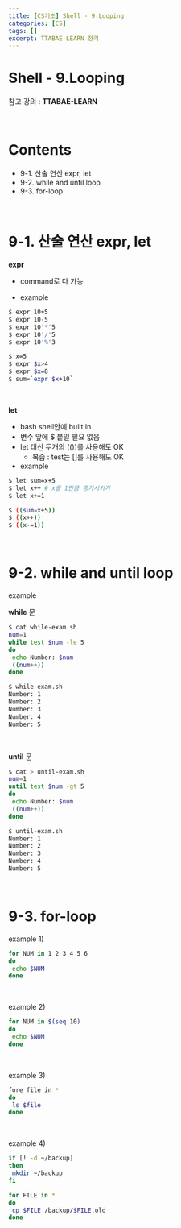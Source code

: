 ```yaml
---
title: [CS기초] Shell - 9.Looping
categories: [CS]
tags: []
excerpt: TTABAE-LEARN 정리
---
```


# Shell - 9.Looping

<script src="https://cdn.mathjax.org/mathjax/latest/MathJax.js?config=TeX-AMS-MML_HTMLorMML" type="text/javascript"></script>

참고 강의 : **TTABAE-LEARN**

<br>

# Contents

- 9-1. 산술 연산 expr, let
- 9-2. while and until loop
- 9-3. for-loop

<br>

# 9-1. 산술 연산 expr, let

**expr**

- command로 다 가능

- example

```bash
$ expr 10+5
$ expr 10-5
$ expr 10'*'5
$ expr 10'/'5
$ expr 10'%'3

$ x=5
$ expr $x>4
$ expr $x=8
$ sum=`expr $x+10`
```

<br>

**let**

- bash shell안에 built in
- 변수 앞에 $ 붙일 필요 없음
- let 대신 두개의 (())를 사용해도 OK
  - 복습 : test는 []를 사용해도 OK
- example

```bash
$ let sum=x+5
$ let x++ # x를 1만큼 증가시키기
$ let x+=1

$ ((sum=x+5))
$ ((x++))
$ ((x-=1))
```

<br>

# 9-2. while and until loop

example

**while** 문

```bash
$ cat while-exam.sh
num=1
while test $num -le 5
do
 echo Number: $num
 ((num++))
done
```

```bash
$ while-exam.sh
Number: 1
Number: 2
Number: 3
Number: 4
Number: 5
```

<br>

**until** 문

```bash
$ cat > until-exam.sh
num=1
until test $num -gt 5
do 
 echo Number: $num
 ((num++))
done
```

```bash
$ until-exam.sh
Number: 1
Number: 2
Number: 3
Number: 4
Number: 5
```

<br>

# 9-3. for-loop

example 1)

```bash
for NUM in 1 2 3 4 5 6
do 
 echo $NUM
done
```

<br>

example 2)

```bash
for NUM in $(seq 10)
do 
 echo $NUM
done
```

<br>

example 3)

```bash
fore file in *
do
 ls $file
done
```

<br>

example 4)

```bash
if [! -d ~/backup]
then
 mkdir ~/backup
fi

for FILE in *
do
 cp $FILE /backup/$FILE.old
done
```

